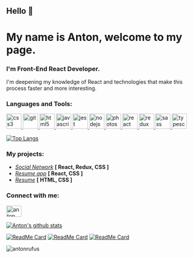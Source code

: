 ## Hello 👋

# My name is Anton, welcome to my page.

### I'm Front-End React Developer.

I'm deepening my knowledge of React and technologies that make this process faster and more interesting.

<h3 align="left">Languages and Tools:</h3>
<p align="left"> <a href="https://www.w3schools.com/css/" target="_blank"> <img src="https://devicons.github.io/devicon/devicon.git/icons/css3/css3-original-wordmark.svg" alt="css3" width="40" height="40"/> </a> <a href="https://git-scm.com/" target="_blank"> <img src="https://www.vectorlogo.zone/logos/git-scm/git-scm-icon.svg" alt="git" width="40" height="40"/> </a> <a href="https://www.w3.org/html/" target="_blank"> <img src="https://devicons.github.io/devicon/devicon.git/icons/html5/html5-original-wordmark.svg" alt="html5" width="40" height="40"/> </a> <a href="https://developer.mozilla.org/en-US/docs/Web/JavaScript" target="_blank"> <img src="https://devicons.github.io/devicon/devicon.git/icons/javascript/javascript-original.svg" alt="javascript" width="40" height="40"/> </a> <a href="https://jestjs.io" target="_blank"> <img src="https://www.vectorlogo.zone/logos/jestjsio/jestjsio-icon.svg" alt="jest" width="40" height="40"/> </a> <a href="https://nodejs.org" target="_blank"> <img src="https://devicons.github.io/devicon/devicon.git/icons/nodejs/nodejs-original-wordmark.svg" alt="nodejs" width="40" height="40"/> </a> <a href="https://www.photoshop.com/en" target="_blank"> <img src="https://devicons.github.io/devicon/devicon.git/icons/photoshop/photoshop-plain.svg" alt="photoshop" width="40" height="40"/> </a> <a href="https://reactjs.org/" target="_blank"> <img src="https://devicons.github.io/devicon/devicon.git/icons/react/react-original-wordmark.svg" alt="react" width="40" height="40"/> </a> <a href="https://redux.js.org" target="_blank"> <img src="https://devicons.github.io/devicon/devicon.git/icons/redux/redux-original.svg" alt="redux" width="40" height="40"/> </a> <a href="https://sass-lang.com" target="_blank"> <img src="https://devicons.github.io/devicon/devicon.git/icons/sass/sass-original.svg" alt="sass" width="40" height="40"/> </a> <a href="https://www.typescriptlang.org/" target="_blank"> <img src="https://devicons.github.io/devicon/devicon.git/icons/typescript/typescript-original.svg" alt="typescript" width="40" height="40"/> </a> </p>

[![Top Langs](https://github-readme-stats.vercel.app/api/top-langs/?username=AntonRufus&layout=compact&show_icons=true)](https://github.com/anuraghazra/github-readme-stats)

<h3 align="left">My projects:</h3>
<ul>
<li>
<a href="https://antonrufus.github.io/social-network/#/profile" target="blank"><i>Social Network</i></u></a> <b>[ React, Redux, CSS ]</b>
</li>
<li>
<a href="https://antonrufus.github.io/cv-react-app/" target="blank"><i>Resume app</i></a> <b>[ React, CSS ]</b>
</li>
<li>
<a href="https://antonrufus.github.io/cv-html/" target="blank"><i>Resume</i></a> <b>[ HTML, CSS ]</b>
</li>
</ul>

<h3 align="left">Connect with me:</h3>
<p align="left">
<a href="https://www.linkedin.com/in/anton-zhyvotovskyi-10931291" target="blank"><img align="center" src="https://cdn.jsdelivr.net/npm/simple-icons@3.0.1/icons/linkedin.svg" alt="anton zhyvotovskyi" height="30" width="40" /></a>
</p>

[![Anton's github stats](https://github-readme-stats.vercel.app/api?username=AntonRufus&theme=buefy&show_icons=true)](https://github.com/anuraghazra/github-readme-stats)

[![ReadMe Card](https://github-readme-stats.vercel.app/api/pin/?username=AntonRufus&repo=social-network&show_owner=true&theme=buefy)](https://github.com/anuraghazra/github-readme-stats)
[![ReadMe Card](https://github-readme-stats.vercel.app/api/pin/?username=AntonRufus&repo=cv-react-app&show_owner=true&theme=buefy)](https://github.com/anuraghazra/github-readme-stats)
[![ReadMe Card](https://github-readme-stats.vercel.app/api/pin/?username=AntonRufus&repo=cv-html&show_owner=true&theme=buefy)](https://github.com/anuraghazra/github-readme-stats)

<p align="left"> <img src="https://komarev.com/ghpvc/?username=antonrufus&label=Profile%20views&color=0e75b6&style=flat" alt="antonrufus" /> </p>




<!--
**AntonRufus/AntonRufus** is a ✨ _special_ ✨ repository because its `README.md` (this file) appears on your GitHub profile.

Here are some ideas to get you started:

- 🔭 I’m currently working on ...
- 🌱 I’m currently learning ...
- 👯 I’m looking to collaborate on ...
- 🤔 I’m looking for help with ...
- 💬 Ask me about ...
- 📫 How to reach me: ...
- 😄 Pronouns: ...
- ⚡ Fun fact: ...
-->
